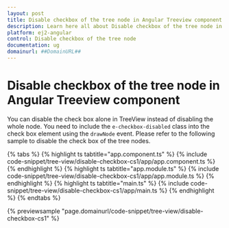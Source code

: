 ```yaml
---
layout: post
title: Disable checkbox of the tree node in Angular Treeview component | Syncfusion
description: Learn here all about Disable checkbox of the tree node in Syncfusion Angular Treeview component of Syncfusion Essential JS 2 and more.
platform: ej2-angular
control: Disable checkbox of the tree node 
documentation: ug
domainurl: ##DomainURL##
---
```


# Disable checkbox of the tree node in Angular Treeview component

You can disable the check box alone in TreeView instead of disabling the whole node. You need to include the `e-checkbox-disabled` class into the check box element using the `drawNode` event. Please refer to the following sample to disable the check box of the tree nodes.

{% tabs %}
{% highlight ts tabtitle="app.component.ts" %}
{% include code-snippet/tree-view/disable-checkbox-cs1/app/app.component.ts %}
{% endhighlight %}
{% highlight ts tabtitle="app.module.ts" %}
{% include code-snippet/tree-view/disable-checkbox-cs1/app/app.module.ts %}
{% endhighlight %}
{% highlight ts tabtitle="main.ts" %}
{% include code-snippet/tree-view/disable-checkbox-cs1/app/main.ts %}
{% endhighlight %}
{% endtabs %}
  
{% previewsample "page.domainurl/code-snippet/tree-view/disable-checkbox-cs1" %}